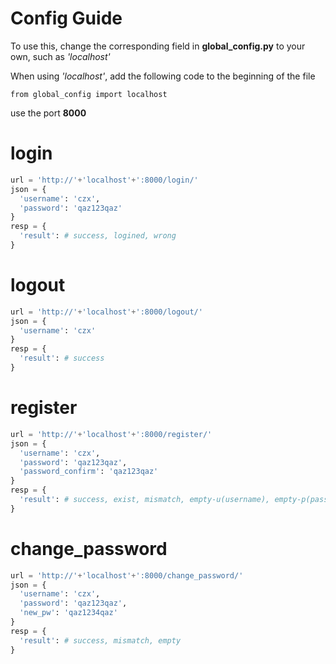 # Config Guide
To use this, change the corresponding field in **global_config.py** to your own, such as *'localhost'*

When using *'localhost'*, add the following code to the beginning of the file
```
from global_config import localhost
```
use the port **8000**
# login
```python
url = 'http://'+'localhost'+':8000/login/'
json = {
  'username': 'czx',
  'password': 'qaz123qaz'
}
resp = {
  'result': # success, logined, wrong 
}
```
# logout
```python
url = 'http://'+'localhost'+':8000/logout/'
json = {
  'username': 'czx'
}
resp = {
  'result': # success
}
```
# register
```python
url = 'http://'+'localhost'+':8000/register/'
json = {
  'username': 'czx',
  'password': 'qaz123qaz',
  'password_confirm': 'qaz123qaz'
}
resp = {
  'result': # success, exist, mismatch, empty-u(username), empty-p(password), empty-c(password_confirm) 
}
```
# change_password
```python
url = 'http://'+'localhost'+':8000/change_password/'
json = {
  'username': 'czx',
  'password': 'qaz123qaz',
  'new_pw': 'qaz1234qaz'
}
resp = {
  'result': # success, mismatch, empty
}
```
